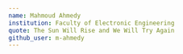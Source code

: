 ```yaml
---
name: Mahmoud Ahmedy
institution: Faculty of Electronic Engineering
quote: The Sun Will Rise and We Will Try Again
github_user: m-ahmedy
---
```

